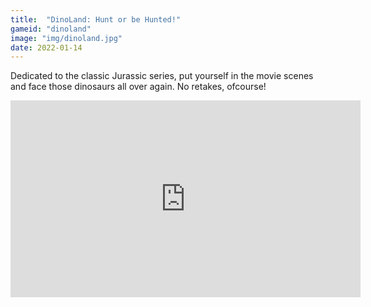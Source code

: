 ```yaml
---
title:  "DinoLand: Hunt or be Hunted!"
gameid: "dinoland"
image: "img/dinoland.jpg"
date: 2022-01-14
---
```


Dedicated to the classic Jurassic series, put yourself in the movie scenes and face those dinosaurs all over again. No retakes, ofcourse!

<div class="video-container">
    <iframe width="560" height="315" src="https://www.youtube.com/embed/5wWDpOUWN8g" frameborder="0"
            allow="autoplay; encrypted-media" allowfullscreen></iframe>
</div>